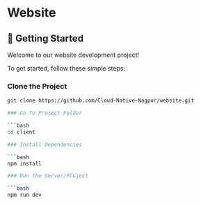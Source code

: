# Website

## 🌟 Getting Started

Welcome to our website development project!

To get started, follow these simple steps:

### Clone the Project

```bash
git clone https://github.com/Cloud-Native-Nagpur/website.git

### Go To Project Folder

```bash
cd client

### Install Dependencies

```bash
npm install

### Run the Server/Project

```bash
npm run dev
